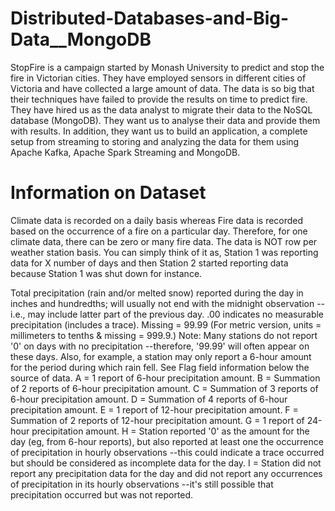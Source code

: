 # Distributed-Databases-and-Big-Data__MongoDB
StopFire is a campaign started by Monash University to predict and stop the fire in Victorian cities. They have employed sensors in different cities of Victoria and have collected a large amount of data. The data is so big that their techniques have failed to provide the results on time to predict fire. They have hired us as the data analyst to migrate their data to the NoSQL database (MongoDB). They want us to analyse their data and provide them with results. In addition, they want us to build an application, a complete setup from streaming to storing and analyzing the data for them using Apache Kafka, Apache Spark Streaming and MongoDB.

# Information on Dataset
Climate data is recorded on a daily basis whereas Fire data is recorded based on the occurrence of a fire on a particular day. Therefore, for one climate data, there can be zero or many fire data.
The data is NOT row per weather station basis. You can simply think of it as, Station 1 was reporting data for X number of days and then Station 2 started reporting data because Station 1 was shut down for instance.
 
Total precipitation (rain and/or melted snow)​ reported during the day in inches and hundredths; will usually not end with the midnight observation --i.e., may include latter part of the previous day.
.00 indicates no measurable precipitation (includes a trace). Missing = 99.99 (For metric version, units = millimeters to tenths & missing = 999.9.)
Note: Many stations do not report '0' on days with no precipitation --therefore, '99.99' will often appear on these days. Also, for example, a station may only report a 6-hour amount
for the period during which rain fell. See Flag field information below the source of data. A = 1 report of 6-hour precipitation amount.
B = Summation of 2 reports of 6-hour precipitation amount.
C = Summation of 3 reports of 6-hour precipitation amount.
D = Summation of 4 reports of 6-hour precipitation amount. E = 1 report of 12-hour precipitation amount.
F = Summation of 2 reports of 12-hour precipitation amount. G = 1 report of 24-hour precipitation amount.
H = Station reported '0' as the amount for the day (eg, from 6-hour reports), but also reported at least one the occurrence of precipitation in hourly observations --this could indicate a trace occurred but should be considered as incomplete data for the day.
I = Station did not report any precipitation data for the day and did not report any occurrences of precipitation in its hourly observations --it's still possible that precipitation occurred but was not reported.

